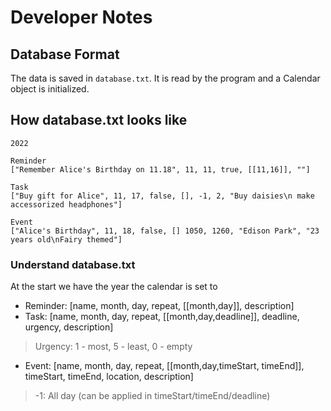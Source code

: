 # Developer Notes

## Database Format
The data is saved in ```database.txt```. It is read by the program and a Calendar object is initialized.

## How database.txt looks like
```
2022

Reminder
["Remember Alice's Birthday on 11.18", 11, 11, true, [[11,16]], ""]

Task
["Buy gift for Alice", 11, 17, false, [], -1, 2, "Buy daisies\n make accessorized headphones"]

Event
["Alice's Birthday", 11, 18, false, [] 1050, 1260, "Edison Park", "23 years old\nFairy themed"]
```

### Understand database.txt
At the start we have the year the calendar is set to

- Reminder: [name, month, day, repeat, \[\[month,day]], description]
- Task: [name, month, day, repeat, \[\[month,day,deadline]], deadline, urgency, description]
> Urgency: 1 - most, 5 - least, 0 - empty
- Event: [name, month, day, repeat, \[\[month,day,timeStart, timeEnd]], timeStart, timeEnd, location, description]
> -1: All day (can be applied in timeStart/timeEnd/deadline)



